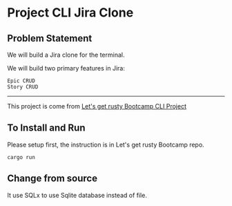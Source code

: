 # Project CLI Jira Clone

## Problem Statement

We will build a Jira clone for the terminal.

We will build two primary features in Jira:

    Epic CRUD
    Story CRUD

---

This project is come from [Let's get rusty Bootcamp CLI Project](https://github.com/letsgetrusty/bootcamp/tree/master/4.%20Projects/1.%20CLI/Problem)

## To Install and Run

Please setup first, the instruction is in Let's get rusty Bootcamp repo.

```
cargo run
```

## Change from source

It use SQLx to use Sqlite database instead of file.

